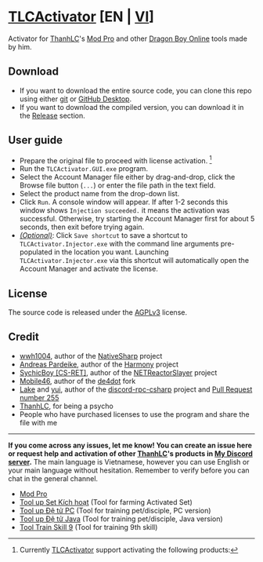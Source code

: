 # [TLCActivator](https://github.com/ElectroHeavenVN/TLCActivator) [EN | [VI](./README.md)]
Activator for [ThanhLC](https://www.facebook.com/lcthanh172)'s [Mod Pro](https://thanhlc.com/product/id=30) and other [Dragon Boy Online](https://ngocrongonline.com/) tools made by him.
## Download
- If you want to download the entire source code, you can clone this repo using either [git](https://git-scm.com/) or [GitHub Desktop](https://github.com/apps/desktop).
- If you want to download the compiled version, you can download it in the [Release](../../releases/latest/) section.
## User guide
- Prepare the original file to proceed with license activation. [^1]
- Run the `TLCActivator.GUI.exe` program.
- Select the Account Manager file either by drag-and-drop, click the Browse file button (`...`) or enter the file path in the text field.
- Select the product name from the drop-down list.
- Click `Run`. A console window will appear. If after 1-2 seconds this window shows `Injection succeeded.` it means the activation was successful. Otherwise, try starting the Account Manager first for about 5 seconds, then exit before trying again.
- *<u>(Optional)</u>*: Click `Save shortcut` to save a shortcut to `TLCActivator.Injector.exe` with the command line arguments pre-populated in the location you want. Launching `TLCActivator.Injector.exe` via this shortcut will automatically open the Account Manager and activate the license.

## License
The source code is released under the [AGPLv3](./LICENSE) license.

## Credit
- [wwh1004](https://github.com/wwh1004), author of the [NativeSharp](https://github.com/wwh1004/NativeSharp) project
- [Andreas Pardeike](https://github.com/pardeike), author of the [Harmony](https://github.com/pardeike/Harmony) project
- [SychicBoy [CS-RET]](https://github.com/SychicBoy), author of the [NETReactorSlayer](https://github.com/SychicBoy/NETReactorSlayer) project
- [Mobile46](https://github.com/mobile46), author of the [de4dot](https://github.com/mobile46/de4dot) fork
- [Lake](https://github.com/Lachee) and [yui](https://github.com/na-2n), author of the [discord-rpc-csharp](https://github.com/Lachee/discord-rpc-csharp) project and [Pull Request number 255](https://github.com/Lachee/discord-rpc-csharp/pull/255)
- [ThanhLC](https://thanhlc.com/), for being a psycho
- People who have purchased licenses to use the program and share the file with me

---

__If you come across any issues, let me know! You can create an issue here or request help and activation of other [ThanhLC](https://www.facebook.com/lcthanh172)'s products in [My Discord server](https://discord.gg/ekMDKCa5jQ).__ The main language is Vietnamese, however you can use English or your main language without hesitation. Remember to verify before you can chat in the general channel.

[^1]: Currently [TLCActivator](https://github.com/ElectroHeavenVN/TLCActivator) support activating the following products:
- [Mod Pro](https://thanhlc.com/product/id=30)
- [Tool up Set Kích hoạt](https://thanhlc.com/product/id=64) (Tool for farming Activated Set)
- [Tool up Đệ tử PC](https://thanhlc.com/product/id=54) (Tool for training pet/disciple, PC version)
- [Tool up Đệ tử Java](https://thanhlc.com/product/id=34) (Tool for training pet/disciple, Java version)
- [Tool Train Skill 9](https://thanhlc.com/product/id=42) (Tool for training 9th skill)